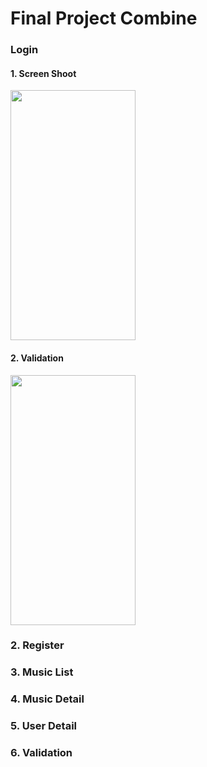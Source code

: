 # Final Project Combine
### Login 
#### 1. Screen Shoot
<img src="https://github.com/blkbrds/rd-combine/blob/final/an_nguyen_q/Examinations and projects/Final/AnNguyenQ/Images/login.png" width="200" height="400" />
 
#### 2. Validation
<img src="https://github.com/blkbrds/rd-combine/blob/final/an_nguyen_q/Examinations and projects/Final/AnNguyenQ/Images/validate.png" width="200" height="400" />
 
### 2. Register
### 3. Music List
### 4. Music Detail
### 5. User Detail
### 6. Validation
